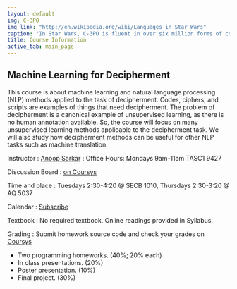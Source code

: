 ```yaml
---
layout: default
img: C-3PO
img_link: "http://en.wikipedia.org/wiki/Languages_in_Star_Wars"
caption: "In Star Wars, C-3PO is fluent in over six million forms of communication."
title: Course Information
active_tab: main_page 
---
```


## Machine Learning for Decipherment

This course is about machine learning and natural language processing
(NLP) methods applied to the task of decipherment. Codes, ciphers,
and scripts are examples of things that need decipherment. The
problem of decipherment is a canonical example of unsupervised
learning, as there is no human annotation available. So, the course
will focus on many unsupervised learning methods applicable to the
decipherment task. We will also study how decipherment methods can
be useful for other NLP tasks such as machine translation.

Instructor
: [Anoop Sarkar](http://www.cs.sfu.ca/~anoop/) 
: Office Hours: Mondays 9am-11am TASC1 9427

Discussion Board
: [on Coursys](https://courses.cs.sfu.ca/2014fa-cmpt-413-x1/discussion/)

Time and place
: Tuesdays 2:30-4:20 @ SECB 1010, Thursdays 2:30-3:20 @ AQ 5037

Calendar
: [Subscribe](https://courses.cs.sfu.ca/calendar/7239eedd1545d3fe8a32c7c9dddd5b86/anoop)

Textbook
: No required textbook. Online readings provided in Syllabus.

Grading
: Submit homework source code and check your grades on [Coursys](https://courses.cs.sfu.ca/2014fa-cmpt-413-x1/)

* Two programming homeworks. (40%; 20% each)
* In class presentations. (20%)
* Poster presentation. (10%)
* Final project. (30%)

